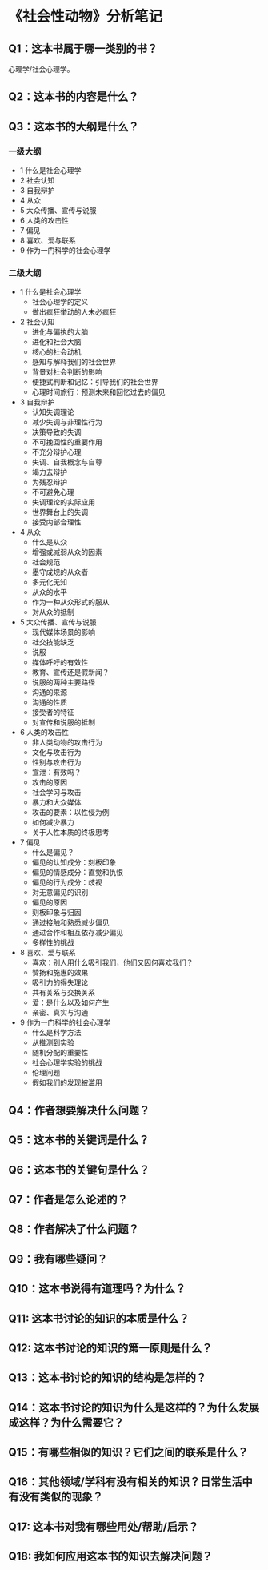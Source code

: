 # 《社会性动物》分析笔记

## Q1：这本书属于哪一类别的书？

心理学/社会心理学。

## Q2：这本书的内容是什么？

## Q3：这本书的大纲是什么？

### 一级大纲

- 1 什么是社会心理学
- 2 社会认知
- 3 自我辩护
- 4 从众
- 5 大众传播、宣传与说服
- 6 人类的攻击性
- 7 偏见
- 8 喜欢、爱与联系
- 9 作为一门科学的社会心理学

### 二级大纲

- 1 什么是社会心理学
  - 社会心理学的定义
  - 做出疯狂举动的人未必疯狂
- 2 社会认知
  - 进化与偏执的大脑
  - 进化和社会大脑
  - 核心的社会动机
  - 感知与解释我们的社会世界
  - 背景对社会判断的影响
  - 便捷式判断和记忆：引导我们的社会世界
  - 心理时间旅行：预测未来和回忆过去的偏见
- 3 自我辩护
  - 认知失调理论
  - 减少失调与非理性行为
  - 决策导致的失调
  - 不可挽回性的重要作用
  - 不充分辩护心理
  - 失调、自我概念与自尊
  - 竭力去辩护
  - 为残忍辩护
  - 不可避免心理
  - 失调理论的实际应用
  - 世界舞台上的失调
  - 接受内部合理性
- 4 从众
  - 什么是从众
  - 增强或减弱从众的因素
  - 社会规范
  - 墨守成规的从众者
  - 多元化无知
  - 从众的水平
  - 作为一种从众形式的服从
  - 对从众的抵制
- 5 大众传播、宣传与说服
  - 现代媒体场景的影响
  - 社交技能缺乏
  - 说服
  - 媒体呼吁的有效性
  - 教育、宣传还是假新闻？
  - 说服的两种主要路径
  - 沟通的来源
  - 沟通的性质
  - 接受者的特征
  - 对宣传和说服的抵制
- 6 人类的攻击性
  - 非人类动物的攻击行为
  - 文化与攻击行为
  - 性别与攻击行为
  - 宣泄：有效吗？
  - 攻击的原因
  - 社会学习与攻击
  - 暴力和大众媒体
  - 攻击的要素：以性侵为例
  - 如何减少暴力
  - 关于人性本质的终极思考
- 7 偏见
  - 什么是偏见？
  - 偏见的认知成分：刻板印象
  - 偏见的情感成分：直觉和仇恨
  - 偏见的行为成分：歧视
  - 对无意偏见的识别
  - 偏见的原因
  - 刻板印象与归因
  - 通过接触和熟悉减少偏见
  - 通过合作和相互依存减少偏见
  - 多样性的挑战
- 8 喜欢、爱与联系
  - 喜欢：别人用什么吸引我们，他们又因何喜欢我们？
  - 赞扬和施惠的效果
  - 吸引力的得失理论
  - 共有关系与交换关系
  - 爱：是什么以及如何产生
  - 亲密、真实与沟通
- 9 作为一门科学的社会心理学
  - 什么是科学方法
  - 从推测到实验
  - 随机分配的重要性
  - 社会心理学实验的挑战
  - 伦理问题
  - 假如我们的发现被滥用

## Q4：作者想要解决什么问题？

## Q5：这本书的关键词是什么？

## Q6：这本书的关键句是什么？

## Q7：作者是怎么论述的？

## Q8：作者解决了什么问题？

## Q9：我有哪些疑问？

## Q10：这本书说得有道理吗？为什么？

## Q11: 这本书讨论的知识的本质是什么？

## Q12: 这本书讨论的知识的第一原则是什么？

## Q13：这本书讨论的知识的结构是怎样的？

## Q14：这本书讨论的知识为什么是这样的？为什么发展成这样？为什么需要它？

## Q15：有哪些相似的知识？它们之间的联系是什么？

## Q16：其他领域/学科有没有相关的知识？日常生活中有没有类似的现象？

## Q17: 这本书对我有哪些用处/帮助/启示？

## Q18: 我如何应用这本书的知识去解决问题？
